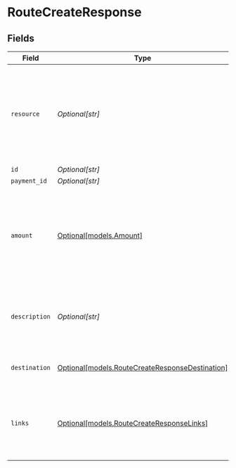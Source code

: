 # RouteCreateResponse


## Fields

| Field                                                                                                     | Type                                                                                                      | Required                                                                                                  | Description                                                                                               | Example                                                                                                   |
| --------------------------------------------------------------------------------------------------------- | --------------------------------------------------------------------------------------------------------- | --------------------------------------------------------------------------------------------------------- | --------------------------------------------------------------------------------------------------------- | --------------------------------------------------------------------------------------------------------- |
| `resource`                                                                                                | *Optional[str]*                                                                                           | :heavy_minus_sign:                                                                                        | Indicates the response contains a route object. Will always contain the string `route` for this endpoint. | route                                                                                                     |
| `id`                                                                                                      | *Optional[str]*                                                                                           | :heavy_minus_sign:                                                                                        | N/A                                                                                                       | crt_dyARQ3JzCgtPDhU2Pbq3J                                                                                 |
| `payment_id`                                                                                              | *Optional[str]*                                                                                           | :heavy_minus_sign:                                                                                        | N/A                                                                                                       | tr_5B8cwPMGnU                                                                                             |
| `amount`                                                                                                  | [Optional[models.Amount]](../models/amount.md)                                                            | :heavy_minus_sign:                                                                                        | In v2 endpoints, monetary amounts are represented as objects with a `currency` and `value` field.         |                                                                                                           |
| `description`                                                                                             | *Optional[str]*                                                                                           | :heavy_minus_sign:                                                                                        | The description of the route. This description is shown in the reports.                                   | Payment for Order #12345                                                                                  |
| `destination`                                                                                             | [Optional[models.RouteCreateResponseDestination]](../models/routecreateresponsedestination.md)            | :heavy_minus_sign:                                                                                        | The destination of the route.                                                                             |                                                                                                           |
| `links`                                                                                                   | [Optional[models.RouteCreateResponseLinks]](../models/routecreateresponselinks.md)                        | :heavy_minus_sign:                                                                                        | An object with several relevant URLs. Every URL object will contain an `href` and a `type` field.         |                                                                                                           |